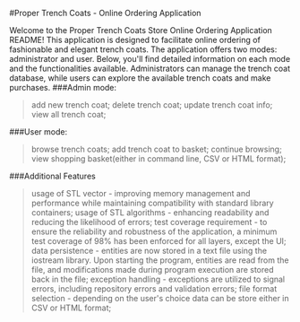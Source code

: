 #Proper Trench Coats - Online Ordering Application

Welcome to the Proper Trench Coats Store Online Ordering Application README! This application is designed to facilitate online ordering of fashionable and elegant trench coats. The application offers two modes: administrator and user. Below, you'll find detailed information on each mode and the functionalities available. Administrators can manage the trench coat database, while users can explore the available trench coats and make purchases.
###Admin mode:
>add new trench coat;
>delete trench coat;
>update trench coat info;
>view all trench coat;

###User mode:
>browse trench coats;
>add trench coat to basket;
>continue browsing;
>view shopping basket(either in command line, CSV or HTML format);

###Additional Features
>usage of STL vector - improving memory management and performance while maintaining compatibility with standard library containers;
>usage of STL algorithms - enhancing readability and reducing the likelihood of errors;
>test coverage requirement - to ensure the reliability and robustness of the application, a minimum test coverage of 98% has been enforced for all layers, except the UI;
>data persistence - entities are now stored in a text file using the iostream library. Upon starting the program, entities are read from the file, and modifications made during program execution are stored back in the file;
>exception handling - exceptions are utilized to signal errors, including repository errors and validation errors;
>file format selection - depending on the user's choice data can be store either in CSV or HTML format;
